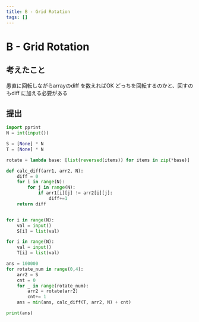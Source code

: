 ```yaml
---
title: B - Grid Rotation
tags: []
---
```


# B - Grid Rotation

## 考えたこと

愚直に回転しながらarrayのdiff を数えればOK
どっちを回転するのかと、回すのもdiff に加える必要がある

## 提出

```python
import pprint
N = int(input())

S = [None] * N
T = [None] * N

rotate = lambda base: [list(reversed(items)) for items in zip(*base)]

def calc_diff(arr1, arr2, N):
    diff = 0
    for i in range(N):
        for j in range(N):
            if arr1[i][j] != arr2[i][j]:
                diff+=1
    return diff


for i in range(N):
    val = input()
    S[i] = list(val)

for i in range(N):
    val = input()
    T[i] = list(val)

ans = 100000
for rotate_num in range(0,4):
    arr2 = S
    cnt = 0
    for _ in range(rotate_num):
        arr2 = rotate(arr2)
        cnt+= 1
    ans = min(ans, calc_diff(T, arr2, N) + cnt)

print(ans)
```
